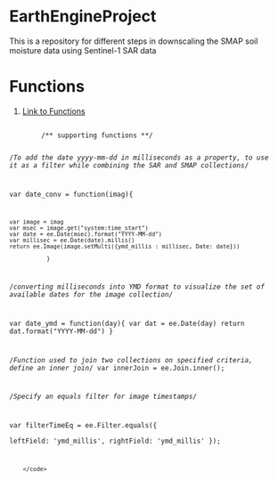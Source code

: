 # EarthEngineProject
This is a repository for different steps in downscaling the SMAP soil moisture data using Sentinel-1 SAR data

# Functions
1. [Link to Functions](https://github.com/tejansv7/EarthEngineProject/blob/main/Functions.js)

<code>
        /** supporting functions **/
        
 /*To add the date yyyy-mm-dd in milliseconds as a property, to use it as a filter while combining the SAR and SMAP collections*/
    
 var date_conv = function(imag){  
       
    var image = imag
    var msec = image.get("system:time_start")
    var date = ee.Date(msec).format("YYYY-MM-dd")
    var millisec = ee.Date(date).millis()
    return ee.Image(image.setMulti({ymd_millis : millisec, Date: date}))
                
               }

/*converting milliseconds into YMD format to visualize the set of available dates for the image collection*/

var date_ymd = function(day){
          var dat = ee.Date(day)
          return dat.format("YYYY-MM-dd")
        }

/*Function used to join two collections on specified criteria, define an inner join*/
var innerJoin = ee.Join.inner();            

/*Specify an equals 
filter for image timestamps*/ 

var filterTimeEq = ee.Filter.equals({      
leftField: 'ymd_millis',
rightField: 'ymd_millis'
    });

        </code>
